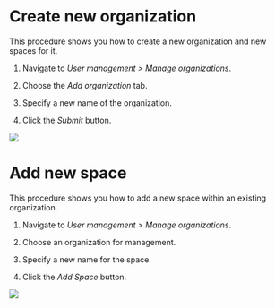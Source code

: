 # Create new organization

This procedure shows you how to create a new organization and new spaces for it.

1. Navigate to _User management > Manage organizations_.

9. Choose the _Add organization_ tab.

9. Specify a new name of the organization.

9. Click the _Submit_ button.

![](https://github.com/intel-data/platform-wiki/blob/963aaac53281783f4adda9ec98601ce51785be5b/wikiImages/TAP_create_new_organization.png)

# Add new space 

This procedure shows you how to add a new space within an existing organization.

1. Navigate to _User management > Manage organizations_.

9. Choose an organization for management.

9. Specify a new name for the space.

9. Click the _Add Space_ button.

![](https://github.com/intel-data/platform-wiki/blob/963aaac53281783f4adda9ec98601ce51785be5b/wikiImages/TAP_create_new_space.png)